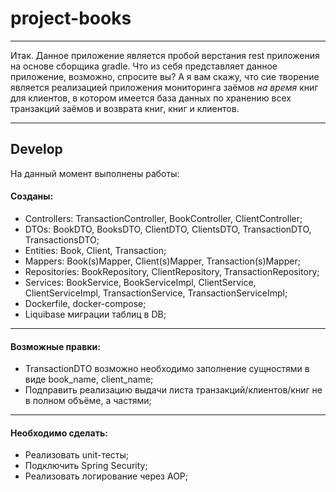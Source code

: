 # project-books
***
Итак. Данное приложение является пробой верстания rest приложения на основе сборщика gradle. 
Что из себя представляет данное приложение, возможно, спросите вы? 
А я вам скажу, что сие творение является реализацией приложения мониторинга заёмов *на время* книг для клиентов, в котором имеется база данных по хранению всех транзакций заёмов и возврата книг, книг и клиентов. 
***
## Develop
На данный момент выполнены работы: 
#### Созданы:
  - Controllers: TransactionController, BookController, ClientController;
  - DTOs: BookDTO, BooksDTO, ClientDTO, ClientsDTO, TransactionDTO, TransactionsDTO;
  - Entities: Book, Client, Transaction;
  - Mappers: Book(s)Mapper, Client(s)Mapper, Transaction(s)Mapper;
  - Repositories: BookRepository, ClientRepository, TransactionRepository;
  - Services: BookService, BookServiceImpl, ClientService, ClientServiceImpl, TransactionService, TransactionServiceImpl;
  - Dockerfile, docker-compose;
  - Liquibase миграции таблиц в DB;
***
#### Возможные правки:
  - TransactionDTO возможно необходимо заполнение сущностями в виде book_name, client_name;
  - Подправить реализацию выдачи листа транзакций/клиентов/книг не в полном объёме, а частями;
***
#### Необходимо сделать:
  - Реализовать unit-тесты;
  - Подключить Spring Security;
  - Реализовать логирование через AOP;
  
  
  
  

